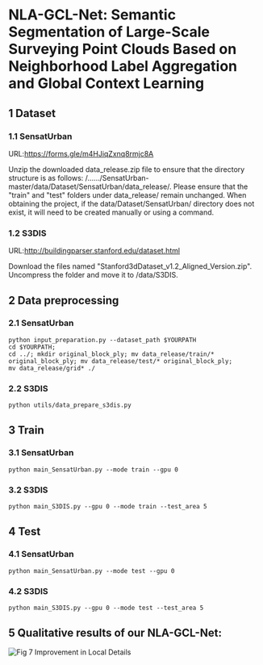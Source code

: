 # NLA-GCL-Net: Semantic Segmentation of Large-Scale Surveying Point Clouds Based on Neighborhood Label Aggregation and Global Context Learning
## 1 Dataset
### 1.1 SensatUrban
URL:https://forms.gle/m4HJiqZxnq8rmjc8A

Unzip the downloaded data_release.zip file to ensure that the directory structure is as follows: /....../SensatUrban-master/data/Dataset/SensatUrban/data_release/. Please ensure that the "train" and "test" folders under data_release/ remain unchanged. When obtaining the project, if the data/Dataset/SensatUrban/ directory does not exist, it will need to be created manually or using a command.

### 1.2 S3DIS
URL:http://buildingparser.stanford.edu/dataset.html

Download the files named "Stanford3dDataset_v1.2_Aligned_Version.zip". Uncompress the folder and move it to /data/S3DIS.

## 2 Data preprocessing
### 2.1 SensatUrban
```
python input_preparation.py --dataset_path $YOURPATH
cd $YOURPATH; 
cd ../; mkdir original_block_ply; mv data_release/train/* original_block_ply; mv data_release/test/* original_block_ply;
mv data_release/grid* ./
```

### 2.2 S3DIS
```
python utils/data_prepare_s3dis.py
```

## 3 Train
### 3.1 SensatUrban
```
python main_SensatUrban.py --mode train --gpu 0
```
### 3.2 S3DIS
```
python main_S3DIS.py --gpu 0 --mode train --test_area 5
```
## 4 Test
### 4.1 SensatUrban
```
python main_SensatUrban.py --mode test --gpu 0
```
### 4.2 S3DIS
```
python main_S3DIS.py --gpu 0 --mode test --test_area 5
```
## 5 Qualitative results of our NLA-GCL-Net:

![Fig  7  Improvement in Local Details](https://github.com/WJHjianhua/NLA-GCL-Net/assets/162021896/0177baf3-fa40-4702-813b-da9d402811ad)

